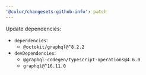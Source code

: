 ```yaml
---
'@culur/changesets-github-info': patch
---
```


Update dependencies:

- `dependencies`:
  - `@octokit/graphql@^8.2.2`
- `devDependencies`:
  - `@graphql-codegen/typescript-operations@4.6.0`
  - `graphql@^16.11.0`
